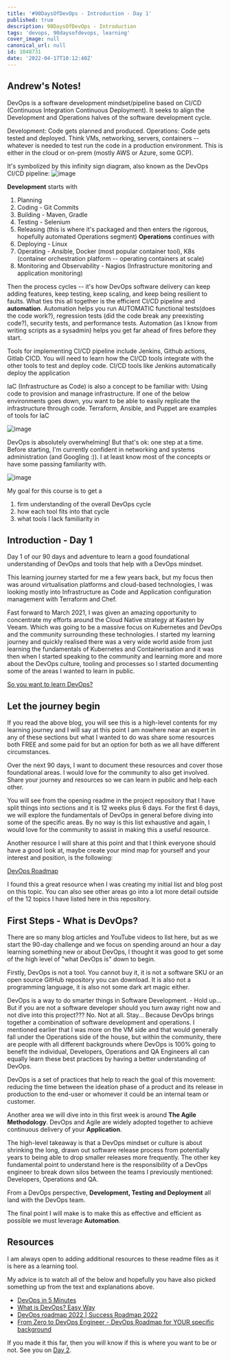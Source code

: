 ```yaml
---
title: '#90DaysOfDevOps - Introduction - Day 1'
published: true
description: 90DaysOfDevOps - Introduction
tags: 'devops, 90daysofdevops, learning'
cover_image: null
canonical_url: null
id: 1048731
date: '2022-04-17T10:12:40Z'
---
```

## Andrew's Notes!

DevOps is a software development mindset/pipeline based on CI/CD (Continuous Integration Continuous Deployment). It seeks to align the Development and Operations halves of the software development cycle. 

Development: Code gets planned and produced.
Operations: Code gets tested and deployed. Think VMs, networking, servers, containers -- whatever is needed to test run the code in a production environment. This is either in the cloud or on-prem (mostly AWS or Azure, some GCP).

It's symbolized by this infinity sign diagram, also known as the DevOps CI/CD pipeline: ![image](https://github.com/user-attachments/assets/03f22651-8106-4432-99a6-e2a924bb5e94)

**Development** starts with 
1. Planning
2. Coding - Git Commits
3. Building - Maven, Gradle
4. Testing - Selenium
5. Releasing (this is where it's packaged and then enters the rigorous, hopefully automated Operations segment)
**Operations** continues with
6. Deploying - Linux 
7. Operating - Ansible, Docker (most popular container tool), K8s (container orchestration platform -- operating containers at scale)
8. Monitoring and Observability - Nagios (Infrastructure monitoring and application monitoring)

Then the process cycles -- it's how DevOps software delivery can keep adding features, keep testing, keep scaling, and keep being resilient to faults. What ties this all together is the efficient CI/CD pipeline and **automation**. Automation helps you run AUTOMATIC functional tests(does the code work?), regression tests (did the code break any preexisting code?), security tests, and performance tests. Automation (as I know from writing scripts as a sysadmin) helps you get far ahead of fires before they start. 

Tools for implementing CI/CD pipeline include Jenkins, Github actions, Gitlab CICD. You will need to learn how the CI/CD tools integrate with the other tools to test and deploy code. CI/CD tools like Jenkins automatically deploy the application

IaC (Infrastructure as Code) is also a concept to be familiar with: Using code to provision and manage infrastructure. If one of the below environments goes down, you want to be able to easily replicate the infrastructure through code. Terraform, Ansible, and Puppet are examples of tools for IaC

![image](https://github.com/user-attachments/assets/3cdd9251-ddc9-472e-a440-4910d75e7cf2)

DevOps is absolutely overwhelming! But that's ok: one step at a time. Before starting, I'm currently confident in networking and systems administration (and Googling :)). I at least know most of the concepts or have some passing familiarity with.

![image](https://github.com/user-attachments/assets/864aaa14-a3aa-4232-be36-725b6b152fab)


My goal for this course is to get a 
1. firm understanding of the overall DevOps cycle
2. how each tool fits into that cycle
3. what tools I lack familiarity in





## Introduction - Day 1

Day 1 of our 90 days and adventure to learn a good foundational understanding of DevOps and tools that help with a DevOps mindset.

This learning journey started for me a few years back, but my focus then was around virtualisation platforms and cloud-based technologies, I was looking mostly into Infrastructure as Code and Application configuration management with Terraform and Chef.

Fast forward to March 2021, I was given an amazing opportunity to concentrate my efforts around the Cloud Native strategy at Kasten by Veeam. Which was going to be a massive focus on Kubernetes and DevOps and the community surrounding these technologies. I started my learning journey and quickly realised there was a very wide world aside from just learning the fundamentals of Kubernetes and Containerisation and it was then when I started speaking to the community and learning more and more about the DevOps culture, tooling and processes so I started documenting some of the areas I wanted to learn in public.

[So you want to learn DevOps?](https://blog.kasten.io/devops-learning-curve)

## Let the journey begin

If you read the above blog, you will see this is a high-level contents for my learning journey and I will say at this point I am nowhere near an expert in any of these sections but what I wanted to do was share some resources both FREE and some paid for but an option for both as we all have different circumstances.

Over the next 90 days, I want to document these resources and cover those foundational areas. I would love for the community to also get involved. Share your journey and resources so we can learn in public and help each other.

You will see from the opening readme in the project repository that I have split things into sections and it is 12 weeks plus 6 days. For the first 6 days, we will explore the fundamentals of DevOps in general before diving into some of the specific areas. By no way is this list exhaustive and again, I would love for the community to assist in making this a useful resource.

Another resource I will share at this point and that I think everyone should have a good look at, maybe create your mind map for yourself and your interest and position, is the following:

[DevOps Roadmap](https://roadmap.sh/devops)

I found this a great resource when I was creating my initial list and blog post on this topic. You can also see other areas go into a lot more detail outside of the 12 topics I have listed here in this repository.

## First Steps - What is DevOps?

There are so many blog articles and YouTube videos to list here, but as we start the 90-day challenge and we focus on spending around an hour a day learning something new or about DevOps, I thought it was good to get some of the high level of "what DevOps is" down to begin.

Firstly, DevOps is not a tool. You cannot buy it, it is not a software SKU or an open source GitHub repository you can download. It is also not a programming language, it is also not some dark art magic either.

DevOps is a way to do smarter things in Software Development. - Hold up... But if you are not a software developer should you turn away right now and not dive into this project??? No. Not at all. Stay... Because DevOps brings together a combination of software development and operations. I mentioned earlier that I was more on the VM side and that would generally fall under the Operations side of the house, but within the community, there are people with all different backgrounds where DevOps is 100% going to benefit the individual, Developers, Operations and QA Engineers all can equally learn these best practices by having a better understanding of DevOps.

DevOps is a set of practices that help to reach the goal of this movement: reducing the time between the ideation phase of a product and its release in production to the end-user or whomever it could be an internal team or customer.

Another area we will dive into in this first week is around **The Agile Methodology**. DevOps and Agile are widely adopted together to achieve continuous delivery of your **Application**.

The high-level takeaway is that a DevOps mindset or culture is about shrinking the long, drawn out software release process from potentially years to being able to drop smaller releases more frequently. The other key fundamental point to understand here is the responsibility of a DevOps engineer to break down silos between the teams I previously mentioned: Developers, Operations and QA.

From a DevOps perspective, **Development, Testing and Deployment** all land with the DevOps team.

The final point I will make is to make this as effective and efficient as possible we must leverage **Automation**.

## Resources

I am always open to adding additional resources to these readme files as it is here as a learning tool.

My advice is to watch all of the below and hopefully you have also picked something up from the text and explanations above.

- [DevOps in 5 Minutes](https://www.youtube.com/watch?v=Xrgk023l4lI)
- [What is DevOps? Easy Way](https://www.youtube.com/watch?v=_Gpe1Zn-1fE&t=43s)
- [DevOps roadmap 2022 | Success Roadmap 2022](https://www.youtube.com/watch?v=7l_n97Mt0ko)
- [From Zero to DevOps Engineer - DevOps Roadmap for YOUR specific background
](https://www.youtube.com/watch?v=G_nVMUtaqCk)

If you made it this far, then you will know if this is where you want to be or not. See you on [Day 2](day02.md).
